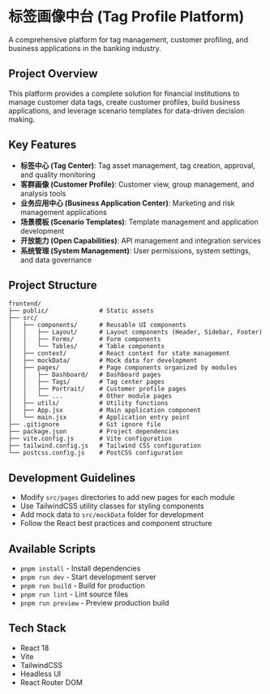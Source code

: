 # 标签画像中台 (Tag Profile Platform)

A comprehensive platform for tag management, customer profiling, and business applications in the banking industry.

## Project Overview

This platform provides a complete solution for financial institutions to manage customer data tags, create customer profiles, build business applications, and leverage scenario templates for data-driven decision making.

## Key Features

- **标签中心 (Tag Center)**: Tag asset management, tag creation, approval, and quality monitoring
- **客群画像 (Customer Profile)**: Customer view, group management, and analysis tools
- **业务应用中心 (Business Application Center)**: Marketing and risk management applications
- **场景模板 (Scenario Templates)**: Template management and application development
- **开放能力 (Open Capabilities)**: API management and integration services
- **系统管理 (System Management)**: User permissions, system settings, and data governance

## Project Structure

```
frontend/
├── public/              # Static assets
├── src/
│   ├── components/      # Reusable UI components
│   │   ├── Layout/      # Layout components (Header, Sidebar, Footer)
│   │   ├── Forms/       # Form components
│   │   └── Tables/      # Table components
│   ├── context/         # React context for state management
│   ├── mockData/        # Mock data for development
│   ├── pages/           # Page components organized by modules
│   │   ├── Dashboard/   # Dashboard pages
│   │   ├── Tags/        # Tag center pages
│   │   ├── Portrait/    # Customer profile pages
│   │   └── ...          # Other module pages
│   ├── utils/           # Utility functions
│   ├── App.jsx          # Main application component
│   └── main.jsx         # Application entry point
├── .gitignore           # Git ignore file
├── package.json         # Project dependencies
├── vite.config.js       # Vite configuration
├── tailwind.config.js   # Tailwind CSS configuration
└── postcss.config.js    # PostCSS configuration
```

## Development Guidelines

- Modify `src/pages` directories to add new pages for each module
- Use TailwindCSS utility classes for styling components
- Add mock data to `src/mockData` folder for development
- Follow the React best practices and component structure

## Available Scripts

- `pnpm install` - Install dependencies
- `pnpm run dev` - Start development server
- `pnpm run build` - Build for production
- `pnpm run lint` - Lint source files
- `pnpm run preview` - Preview production build

## Tech Stack

- React 18
- Vite
- TailwindCSS
- Headless UI
- React Router DOM
